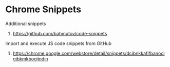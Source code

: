 # Chrome Snippets
Additional snippets
1. https://github.com/bahmutov/code-snippets

Import and execute JS code snippets from GitHub
1. https://chrome.google.com/webstore/detail/snippets/dcibnkkafifbanoclgjbkmkbogijndin
